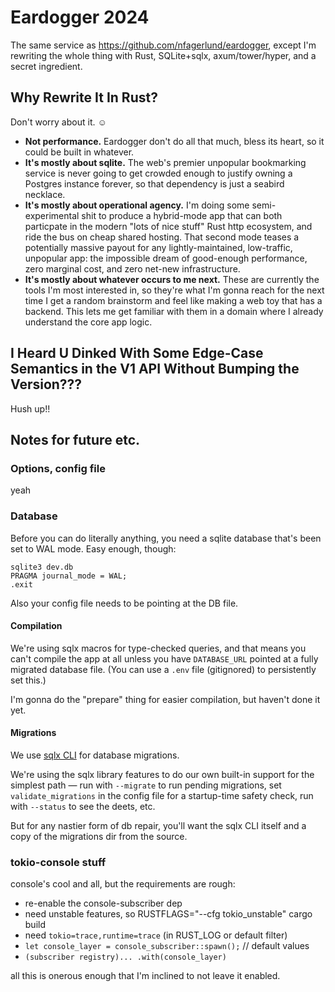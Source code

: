 # Eardogger 2024

The same service as https://github.com/nfagerlund/eardogger, except I'm rewriting the whole thing with Rust, SQLite+sqlx, axum/tower/hyper, and a secret ingredient.

## Why Rewrite It In Rust?

Don't worry about it. ☺️

- **Not performance.** Eardogger don't do all that much, bless its heart, so it could be built in whatever.
- **It's mostly about sqlite.** The web's premier unpopular bookmarking service is never going to get crowded enough to justify owning a Postgres instance forever, so that dependency is just a seabird necklace.
- **It's mostly about operational agency.** I'm doing some semi-experimental shit to produce a hybrid-mode app that can both particpate in the modern "lots of nice stuff" Rust http ecosystem, and ride the bus on cheap shared hosting. That second mode teases a potentially massive payout for any lightly-maintained, low-traffic, unpopular app: the impossible dream of good-enough performance, zero marginal cost, and zero net-new infrastructure.
- **It's mostly about whatever occurs to me next.** These are currently the tools I'm most interested in, so they're what I'm gonna reach for the next time I get a random brainstorm and feel like making a web toy that has a backend. This lets me get familiar with them in a domain where I already understand the core app logic.

## I Heard U Dinked With Some Edge-Case Semantics in the V1 API Without Bumping the Version???

Hush up!!

## Notes for future etc.

### Options, config file

yeah

### Database

Before you can do literally anything, you need a sqlite database that's been set to WAL mode. Easy enough, though:

```
sqlite3 dev.db
PRAGMA journal_mode = WAL;
.exit
```

Also your config file needs to be pointing at the DB file.

#### Compilation

We're using sqlx macros for type-checked queries, and that means you can't compile the app at all unless you have `DATABASE_URL` pointed at a fully migrated database file. (You can use a `.env` file (gitignored) to persistently set this.)

I'm gonna do the "prepare" thing for easier compilation, but haven't done it yet.

#### Migrations

We use [sqlx CLI](https://lib.rs/crates/sqlx-cli) for database migrations.

We're using the sqlx library features to do our own built-in support for the simplest path — run with `--migrate` to run pending migrations, set `validate_migrations` in the config file for a startup-time safety check, run with `--status` to see the deets, etc.

But for any nastier form of db repair, you'll want the sqlx CLI itself and a copy of the migrations dir from the source.

### tokio-console stuff

console's cool and all, but the requirements are rough:

- re-enable the console-subscriber dep
- need unstable features, so RUSTFLAGS="--cfg tokio_unstable" cargo build
- need `tokio=trace,runtime=trace` (in RUST_LOG or default filter)
- `let console_layer = console_subscriber::spawn();` // default values
- `(subscriber registry)... .with(console_layer)`

all this is onerous enough that I'm inclined to not leave it enabled.
